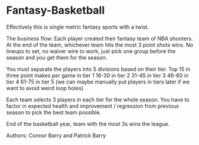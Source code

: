 # Fantasy-Basketball
Effectively this is single metric fantasy sports with a twist. 

The business flow:
Each player created their fantasy team of NBA shooters.  At the end of the team, whichever team hits the most 3 point shots wins.  No lineups to set, no waiver wire to work, just pick one group before the season and you get them for the season.  

You must separate the players into 5 divisions based on their tier. 
Top 15 in three point makes per game in tier 1
16-30 in tier 2
31-45 in tier 3
46-60 in tier 4
61-75 in tier 5 
(we can maybe manually put players in tiers later if we want to avoid weird loop holes)

Each team selects 3 players in each tier for the whole season.  You have to factor in expected health and improvement / regression from previous season to pick the best team possible.

End of the basketball year, team with the most 3s wins the league.

Authors: Connor Barry and Patrick Barry
